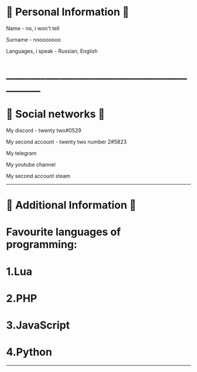 # 🐢 Personal Information 🐢

Name - no, i won't tell

Surname - noooooooo

Languages, i speak - Russian, English

# ____________________________________________

# 🐍 Social networks 🐍

My discord - twenty two#0529

My second account - twenty two number 2#5823

My telegram 

My youtube channel

My second account steam 
____________________________________________

# 🍁 Additional Information 🍁

# Favourite languages of programming: 

# 1.Lua

# 2.PHP

# 3.JavaScript

# 4.Python

____________________________________________
